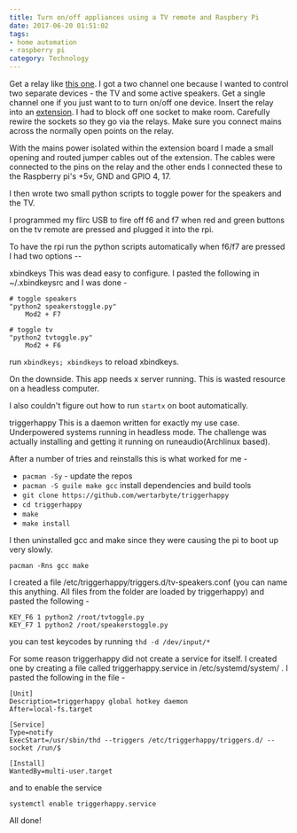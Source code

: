 ```yaml
---
title: Turn on/off appliances using a TV remote and Raspbery Pi
date: 2017-06-20 01:51:02
tags: 
- home automation
- raspberry pi
category: Technology
---
```

Get a relay  like [this one](https://www.ebay.ca/itm/363050803595). I got a two channel one because I wanted to control two separate devices - the TV and some active speakers. Get a single channel one if you just want to to turn on/off one device. Insert the relay into an [extension](http://www.amazon.in/Philips-Surge-Spike-Guard-Metres/dp/B00TIJXCLI). I had to block off one socket to make room. Carefully rewire the sockets so they go via the relays. Make sure you connect mains across the normally open points on the relay.


With the mains power isolated within the extension board I made a small opening and routed jumper cables out of the extension. The cables were connected to the pins on the relay and the other ends I connected these to the Raspberry pi's +5v, GND and GPIO 4, 17.

I then wrote two small python scripts to toggle power for the speakers and the TV. 

I programmed my flirc USB to fire off f6 and f7 when red and green buttons on the tv remote are pressed and plugged it into the rpi.

To have the rpi run the python scripts automatically when f6/f7 are pressed I had two options -- 

xbindkeys
This was dead easy to configure. I pasted the following in ~/.xbindkeysrc and I was done -

    # toggle speakers
    "python2 speakerstoggle.py"
        Mod2 + F7

    # toggle tv
    "python2 tvtoggle.py"
        Mod2 + F6

run `xbindkeys; xbindkeys` to reload xbindkeys.

On the downside. This app needs x server running. This is wasted resource on a headless computer. 

I also couldn't figure out how to run `startx` on boot automatically. 

triggerhappy
This is a daemon written for exactly my use case. Underpowered systems running in headless mode. The challenge was actually installing and getting it running on runeaudio(Archlinux based).

After a number of tries and reinstalls this is what worked for me - 

- `pacman -Sy`  - update the repos
- `pacman -S guile make gcc` install dependencies and build tools
- `git clone https://github.com/wertarbyte/triggerhappy`
- `cd triggerhappy`
- `make`
- `make install`

I then uninstalled gcc and make since they were causing the pi to boot up very slowly. 
 
    pacman -Rns gcc make

I created a file /etc/triggerhappy/triggers.d/tv-speakers.conf (you can name this anything. All files from the folder are loaded by triggerhappy) and pasted the following - 

    KEY_F6 1 python2 /root/tvtoggle.py
    KEY_F7 1 python2 /root/speakerstoggle.py

you can test keycodes by running `thd -d /dev/input/*`

For some reason triggerhappy did not create a service for itself. I created one by creating a file called triggerhappy.service in /etc/systemd/system/ . I pasted the following in the file -

```
[Unit]
Description=triggerhappy global hotkey daemon
After=local-fs.target

[Service]
Type=notify
ExecStart=/usr/sbin/thd --triggers /etc/triggerhappy/triggers.d/ --socket /run/$

[Install]
WantedBy=multi-user.target

```

and to enable the service 

`systemctl enable triggerhappy.service`

All done!
